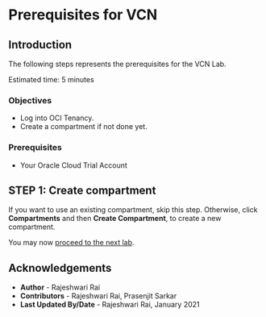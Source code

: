 # Prerequisites for VCN

## Introduction

The following steps represents the prerequisites for the VCN Lab.

Estimated time: 5 minutes

### Objectives

- Log into OCI Tenancy.
- Create a compartment if not done yet.

### Prerequisites

- Your Oracle Cloud Trial Account

## **STEP 1:** Create compartment

If you want to use an existing compartment, skip this step. Otherwise, click **Compartments** and then **Create Compartment**, to create a new compartment.

You may now [proceed to the next lab](#next).

## Acknowledgements

- **Author** - Rajeshwari Rai
- **Contributors** -  Rajeshwari Rai, Prasenjit Sarkar
- **Last Updated By/Date** - Rajeshwari Rai, January 2021

